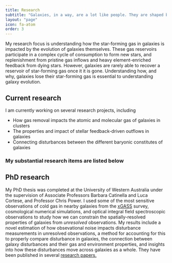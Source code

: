 ```yaml
---
title: Research
subtitle: "Galaxies, in a way, are a lot like people. They are shaped by the environment they grow in and their past experiences."
layout: "page"
icon: fa-atom
order: 3
---
```




<p> My research focus is understanding how the star-forming gas in galaxies is impacted by the evolution of galaxies themselves. These gas reservoirs participate in a complex cycle of consumption to form new stars, and replenishment from pristine gas inflows and heavy element-enriched feedback from dying stars. However, galaxies are rarely able to recover a reservoir of star-forming gas once it it is gone. Understanding how, and why, galaxies lose their star-forming gas is essential to understanding galaxy evolution. </p>

<h2> 
Current research
</h2>

<p>
 I am currently working on several research projects, including
 <ul>
   <li>How gas removal impacts the atomic and molecular gas of galaxies in clusters</li>
  <li>The properties and impact of stellar feedback-driven outflows in galaxies</li>
  <li>Connecting disturbances between the different baryonic constitutes of galaxies</li>
 </ul>
 
</p>
 
 <h3>
 My substantial research items are listed below
 </h3>
 
<h2> 
 PhD research 
</h2>

 <p> 
 My PhD thesis was completed at the University of Western Australia under the supervision of Associate Professors Barbara Catinella and Luca Cortese, and Professor Chris Power. 
 I used some of the most sensitive observations of cold gas in nearby galaxies from the <a href="https://xgass.icrar.org/" target="_blank">xGASS</a> survey, cosmological numerical  simulations, and optical integral field spectroscopic observations to study how we can constrain the spatially-resolved properties of galaxies from <i> unresolved </i> observations. 
 My results include a novel estimation of how obsevational noise impacts disturbance measurements in unresolved observations, a method for accounting for this to properly compare disturbance in galaxies, the connection between galaxy disturbances and their gas and environment properties, and insights into how these disturbances move across galaxies as a whole.
 They have been published in several <a href="https://ui.adsabs.harvard.edu/search/filter_bibstem_facet_fq_bibstem_facet=AND&filter_bibstem_facet_fq_bibstem_facet=bibstem_facet%3A%22MNRAS%22&fq=%7B!type%3Daqp%20v%3D%24fq_database%7D&fq=%7B!type%3Daqp%20v%3D%24fq_bibstem_facet%7D&fq_bibstem_facet=(bibstem_facet%3A%22MNRAS%22)&fq_database=(database%3Aastronomy)&p_=0&q=%20%20author%3A%22%5EWatts%2C%20A.B.%22%20year%3A2020-2021&sort=date%20desc%2C%20bibcode%20desc" target="_blank">research papers.</a>
</p>
